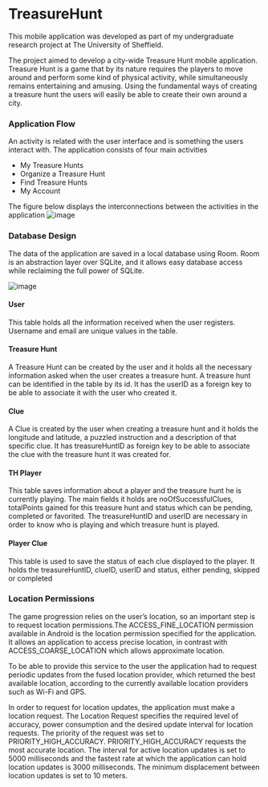 # TreasureHunt

This mobile application was developed as part of my undergraduate research project at The University of Sheffield. 

The project aimed to develop a city-wide Treasure Hunt mobile application. Treasure Hunt is a game that by its nature requires the players to move around and perform 
some kind of physical activity, while simultaneously remains entertaining and amusing. Using the fundamental ways of creating a treasure hunt the users will easily be able to create their own around a city.

### Application Flow

An activity is related with the user interface and is something the users interact with. The 
application consists of four main activities 
- My Treasure Hunts
- Organize a Treasure Hunt
- Find Treasure Hunts
- My Account

The figure below displays the interconnections between the activities in the application
![image](https://github.com/MariliaElia/TreasureHunt/assets/24305018/c79e6b7c-d442-4070-8da5-8d036e9b70ed)


### Database Design 
The data of the application are saved in a local database using Room. Room is an abstraction layer over SQLite, and it allows easy database access while reclaiming the full power of SQLite. 

![image](https://github.com/MariliaElia/TreasureHunt/assets/24305018/4d64cd25-16a7-491b-8692-9d7e0b0e576b)

#### User
This table holds all the information received when the user registers. Username and email are unique values in the table.
#### Treasure Hunt
A Treasure Hunt can be created by the user and it holds all the necessary information asked when the user creates a treasure hunt. A treasure hunt can be identified in the table by its id. It has the userID as a foreign key to be able to associate it with the user who created it.
#### Clue
A Clue is created by the user when creating a treasure hunt and it holds the longitude and latitude, a puzzled instruction and a description of that specific clue. It has treasureHuntID as foreign key to be able to associate the clue with the treasure hunt it was created for. 
#### TH Player
This table saves information about a player and the treasure hunt he is currently playing. The main fields it holds are noOfSuccessfulClues, totalPoints gained for this treasure hunt and status which can be pending, completed or favorited. The treasureHuntID and 
userID are necessary in order to know who is playing and which treasure hunt is played.
#### Player Clue
This table is used to save the status of each clue displayed to the player. It holds the treasureHuntID, clueID, userID and status, either pending, skipped or completed

### Location Permissions
The game progression relies on the user’s location, so an important step is to request location permissions.The ACCESS_FINE_LOCATION permission 
available in Android is the location permission specified for the application. It allows an application to access precise location, in contrast with 
ACCESS_COARSE_LOCATION which allows approximate location.

To be able to provide this service to the user the application had to request periodic updates from the fused location provider, 
which returned the best available location, according to the currently available location providers such as Wi-Fi and GPS.

In order to request for location updates, the application must make a location request. The Location Request specifies the required level of accuracy, power consumption and the desired update interval for location requests.
The priority of the request was set to PRIORITY_HIGH_ACCURACY. PRIORITY_HIGH_ACCURACY requests the most accurate location. The interval for active location updates is set to 5000 milliseconds and the fastest rate at which the application can hold location updates is 3000 milliseconds. The minimum displacement between location updates is set to 10 meters.
